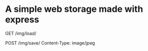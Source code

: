 # A simple web storage made with express

GET /img/load/<name>

POST /img/save/<name>
Content-Type: image/jpeg

<raw-data-image>